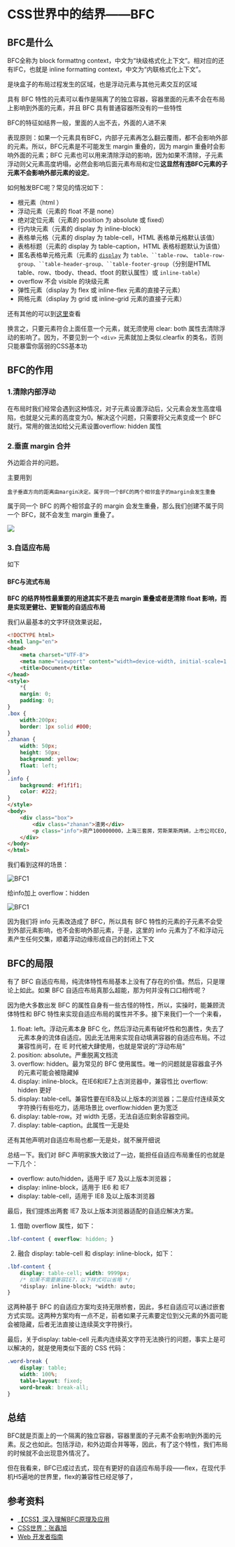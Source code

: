 # CSS世界中的结界——BFC



## BFC是什么

BFC全称为 block formattng context，中文为“块级格式化上下文”。相对应的还有IFC，也就是 inline formatting context，中文为“内联格式化上下文”。

是块盒子的布局过程发生的区域，也是浮动元素与其他元素交互的区域

具有 BFC 特性的元素可以看作是隔离了的独立容器，容器里面的元素不会在布局上影响到外面的元素，并且 BFC 具有普通容器所没有的一些特性

BFC的特征如结界一般，里面的人出不去，外面的人进不来

表现原则：如果一个元素具有BFC，内部子元素再怎么翻云覆雨，都不会影响外部的元素。所以，BFC元素是不可能发生 margin 重叠的，因为 margin 重叠时会影响外面的元素；BFC 元素也可以用来清除浮动的影响，因为如果不清除，子元素浮动则父元素高度坍塌，必然会影响后面元素布局和定位**这显然有违BFC元素的子元素不会影响外部元素的设定**。



如何触发BFC呢？常见的情况如下：

- 根元素（html ）
- 浮动元素（元素的 float 不是 none）
- 绝对定位元素（元素的 position 为 absolute 或 fixed）
- 行内块元素（元素的 display 为 inline-block）
- 表格单元格（元素的 display 为 table-cell，HTML 表格单元格默认该值）
- 表格标题（元素的 display 为 table-caption，HTML 表格标题默认为该值）
- 匿名表格单元格元素（元素的 [`display`](https://developer.mozilla.org/zh-CN/docs/Web/CSS/display) 为 `table、``table-row`、 `table-row-group、``table-header-group、``table-footer-group`（分别是HTML table、row、tbody、thead、tfoot 的默认属性）或 `inline-table`）
- overflow 不会 visible 的块级元素
- 弹性元素（display 为 flex 或 inline-flex 元素的直接子元素）
- 网格元素（display 为 grid 或 inline-grid 元素的直接子元素）

还有其他的可以到[这里](https://developer.mozilla.org/zh-CN/docs/Web/Guide/CSS/Block_formatting_context)查看

换言之，只要元素符合上面任意一个元素，就无须使用 clear: both 属性去清除浮动的影响了。因为，不要见到一个 `<div>` 元素就加上类似.clearfix 的类名，否则只能暴雷你孱弱的CSS基本功



## BFC的作用

### 1.清除内部浮动

在布局时我们经常会遇到这种情况，对子元素设置浮动后，父元素会发生高度塌陷，也就是父元素的高度变为0。解决这个问题，只需要将父元素变成一个 BFC 就行。常用的做法如给父元素设置overflow: hidden 属性

### 2.垂直 margin 合并

外边距合并的问题。

主要用到 

```
盒子垂直方向的距离由margin决定。属于同一个BFC的两个相邻盒子的margin会发生重叠
```

属于同一个 BFC 的两个相邻盒子的 margin 会发生重叠，那么我们创建不属于同一个 BFC，就不会发生 margin 重叠了。

<img src="https://i.loli.net/2021/06/03/YLG6tZU1J5RjluT.png" />

### 3.自适应布局

如下

#### BFC与流式布局

**BFC 的结界特性最重要的用途其实不是去 margin 重叠或者是清除 float 影响，而是实现更健壮、更智能的自适应布局**

我们从最基本的文字环绕效果说起，

```html
<!DOCTYPE html>
<html lang="en">
<head>
    <meta charset="UTF-8">
    <meta name="viewport" content="width=device-width, initial-scale=1.0">
    <title>Document</title>
</head>
<style>
    *{
	margin: 0;
	padding: 0;
}
.box {
	width:200px;
	border: 1px solid #000;
}
.zhanan {
	width: 50px;
	height: 50px;
	background: yellow;
    float: left;
}
.info {
	background: #f1f1f1;
    color: #222;
}
</style>
<body>
    <div class="box">
        <div class="zhanan">渣男</div>
        <p class="info">资产100000000，上海三套房，劳斯莱斯两辆，上市公司CEO,肖战相貌，彭于晏身材，只爱你一个人...</p>
    </div>
</body>
</html>
```

我们看到这样的场景：

![BFC1](https://i.loli.net/2021/06/03/uKSvxCOnWcyLPG3.png)

给info加上 overflow：hidden

![BFC1](https://i.loli.net/2021/06/03/oPjbLkCtgpwdZGI.png)

因为我们将 info 元素改造成了 BFC，所以具有 BFC 特性的元素的子元素不会受到外部元素影响，也不会影响外部元素，于是，这里的 info 元素为了不和浮动元素产生任何交集，顺着浮动边缘形成自己的封闭上下文



## BFC的局限

有了 BFC 自适应布局，纯流体特性布局基本上没有了存在的价值。然后，只是理论上如此。如果 BFC 自适应布局真那么超能，那为何并没有口口相传呢？

因为绝大多数出发 BFC 的属性自身有一些古怪的特性，所以，实操时，能兼顾流体特性和 BFC 特性来实现自适应布局的属性并不多。接下来我们一个一个来看，

1. float: left。浮动元素本身 BFC 化，然后浮动元素有破坏性和包裹性，失去了元素本身的流体自适应。因此无法用来实现自动填满容器的自适应布局。不过兼容性尚可，在 IE 时代被大肆使用，也就是常说的“浮动布局”
2. position: absolute。严重脱离文档流
3. overflow: hidden。最为常见的 BFC 使用属性。唯一的问题就是容器盒子外的元素可能会被隐藏掉
4. display: inline-block。在IE6和IE7上古浏览器中，兼容性比 overflow: hidden 更好
5. display: table-cell。兼容性要在IE8及以上版本的浏览器；二是应付连续英文字符换行有些吃力，适用场景比 overflow:hidden 更为宽泛
6. display: table-row。对 width 无感，无法自适应剩余容器空间。
7. display: table-caption。此属性一无是处

还有其他声明对自适应布局也都一无是处，就不展开细说

总结一下。我们对 BFC 声明家族大致过了一边，能担任自适应布局重任的也就是一下几个：

- overflow: auto/hidden，适用于 IE7 及以上版本浏览器；
- display: inline-block，适用于 IE6 和 IE7
- display: table-cell，适用于 IE8 及以上版本浏览器

最后，我们提炼出两套 IE7 及以上版本浏览器适配的自适应解决方案。

1. 借助 overflow 属性，如下：

```css
.lbf-content { overflow: hidden; }
```

2. 融合 display: table-cell 和 display: inline-block，如下：

```css
.lbf-content {
    display: table-cell; width: 9999px;
    /* 如果不需要兼容IE7，以下样式可以省略 */
    *display: inline-block; *width: auto;
}
```

这两种基于 BFC 的自适应方案均支持无限桥套，因此，多栏自适应可以通过嵌套方式实现。这两种方案均有一点不足，前者如果子元素要定位到父元素的外面可能会被隐藏，后者无法直接让连续英文字符换行。

最后，关于display: table-cell 元素内连续英文字符无法换行的问题，事实上是可以解决的，就是使用类似下面的 CSS 代码：

```css
.word-break {
    display: table;
    width: 100%;
    table-layout: fixed;
    word-break: break-all;
}
```



## 总结

BFC就是页面上的一个隔离的独立容器，容器里面的子元素不会影响到外面的元素。反之也如此。包括浮动，和外边距合并等等，因此，有了这个特性，我们布局的时候就不会出现意外情况了。

但在我看来，BFC已成过去式，现在有更好的自适应布局手段——flex，在现代手机H5遍地的世界里，flex的兼容性已经足够了，





## 参考资料

- [【CSS】深入理解BFC原理及应用](https://www.jianshu.com/p/acf76871d259)
- [CSS世界：张鑫旭](https://book.douban.com/subject/27615777/)
- [Web 开发者指南](https://developer.mozilla.org/zh-CN/docs/Web/Guide/CSS/Block_formatting_context)

